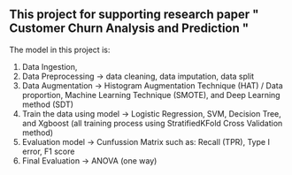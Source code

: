 ## This project for supporting research paper " Customer Churn Analysis and Prediction " 

The model in this project is:
1. Data Ingestion,
2. Data Preprocessing -> data cleaning, data imputation, data split
3. Data Augmentation -> Histogram Augmentation Technique (HAT) / Data proportion, Machine Learning Technique (SMOTE), and Deep Learning method (SDT)
4. Train the data using model -> Logistic Regression, SVM, Decision Tree, and Xgboost (all training process using StratifiedKFold Cross Validation method)
5. Evaluation model -> Cunfussion Matrix such as: Recall (TPR), Type I error, F1 score 
6. Final Evaluation -> ANOVA (one way)